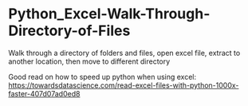 # Python_Excel-Walk-Through-Directory-of-Files
Walk through a directory of folders and files, open excel file, extract to another location, then move to different directory

Good read on how to speed up python when using excel: https://towardsdatascience.com/read-excel-files-with-python-1000x-faster-407d07ad0ed8
